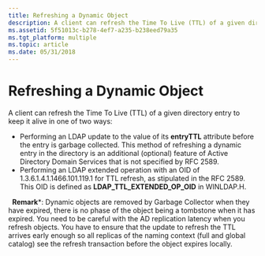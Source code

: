 ```yaml
---
title: Refreshing a Dynamic Object
description: A client can refresh the Time To Live (TTL) of a given directory entry to keep it alive in one of two ways Performing an LDAP update to the value of its entryTTL attribute before the entry is garbage collected.
ms.assetid: 5f51013c-b278-4ef7-a235-b238eed79a35
ms.tgt_platform: multiple
ms.topic: article
ms.date: 05/31/2018
---
```


# Refreshing a Dynamic Object

A client can refresh the Time To Live (TTL) of a given directory entry to keep it alive in one of two ways:

-   Performing an LDAP update to the value of its **entryTTL** attribute before the entry is garbage collected. This method of refreshing a dynamic entry in the directory is an additional (optional) feature of Active Directory Domain Services that is not specified by RFC 2589.
-   Performing an LDAP extended operation with an OID of 1.3.6.1.4.1.1466.101.119.1 for TTL refresh, as stipulated in the RFC 2589. This OID is defined as **LDAP\_TTL\_EXTENDED\_OP\_OID** in WINLDAP.H.

 
**Remark***:
Dynamic objects are removed by Garbage Collector when they have expired, there is no phase of the object being a tombstone when it has expired. You need to be careful with the AD replication latency when you refresh objects. You have to ensure that the update to refresh the TTL arrives early enough so all replicas of the naming context (full and global catalog) see the refresh transaction before the object expires locally.

 





